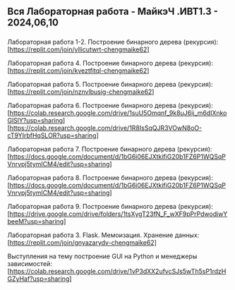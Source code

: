 ## Вся Лабораторная работа - МайкэЧ .ИВТ1.3 - 2024,06,10

  ###
   Лабораторная работа 1-2. Построение бинарного дерева (рекурсия): [https://replit.com/join/yllicutwrt-chengmaike62]
   
   Лабораторная работа 4. Построение бинарного дерева (рекурсия): [https://replit.com/join/kveztfitql-chengmaike62]
   
   Лабораторная работа 5. Построение бинарного дерева (рекурсия): [https://replit.com/join/nznvlbusig-chengmaike62]
   
   Лабораторная работа 6. Построение бинарного дерева (рекурсия): 
   [https://colab.research.google.com/drive/1suU5Omqnf_9k8uJ6ij_m6dIXnkoGlSlY?usp=sharing] [https://colab.research.google.com/drive/1R8IsSqQJR3VOwN8oO-cT9YIrbfHqSLOR?usp=sharing]
   
   Лабораторная работа 7. Построение бинарного дерева (рекурсия): [https://docs.google.com/document/d/1bG6i06EJXtkifiG20b1FZ6P1WQSqPVnrvpj5tymICM4/edit?usp=sharing]
   
   Лабораторная работа 8. Построение бинарного дерева (рекурсия): [https://docs.google.com/document/d/1bG6i06EJXtkifiG20b1FZ6P1WQSqPVnrvpj5tymICM4/edit?usp=sharing]
   
   Лабораторная работа 9. Построение бинарного дерева (рекурсия): [https://drive.google.com/drive/folders/1tsXygT23fN_F_wXF9pPrPdwodiwYbeeM?usp=sharing]
   
   Лабораторная работа 3. Flask. Мемоизация. Хранение данных: [https://replit.com/join/gnyazarydv-chengmaike62]
   
   Выступления на тему построение GUI на Python и менеджеры зависимостей: [https://colab.research.google.com/drive/1vP3dXX2ufvcSJs5wTh5sP1rdzHGZyHaf?usp=sharing]

   ###
